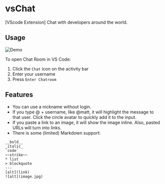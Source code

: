 # vsChat

[VScode Extension] Chat with developers around the world.

## Usage

![Demo](demo.gif)

To open Chat Room in VS Code:

1. Click the `Chat` icon on the activity bar
2. Enter your username
3. Press `Enter Chatroom`

## Features

- You can use a nickname without login.
- If you type @ + username, like @matt, it will highlight the message to that user. Click the circle avatar to quickly add it to the input.
- If you paste a link to an image, it will show the image inline. Also, pasted URLs will turn into links.
- There is some (limited) Markdown support:
```
__bold__
_italic_ 
`code` 
~~strike~~ 
* list 
> blockquote 
--- 
[alt](link) 
![alt](image.jpg)
```